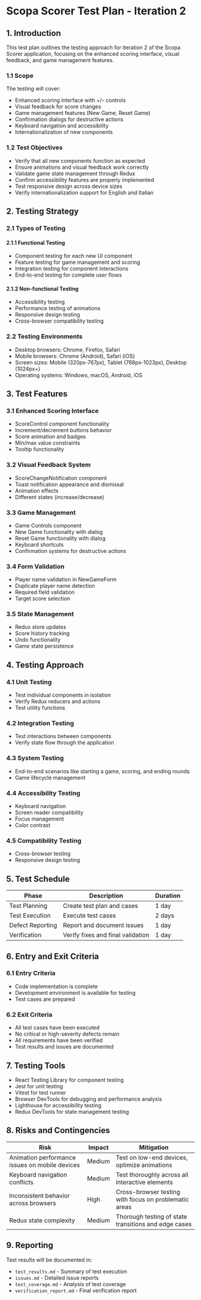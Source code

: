 # Scopa Scorer Test Plan - Iteration 2

## 1. Introduction

This test plan outlines the testing approach for iteration 2 of the Scopa Scorer application, focusing on the enhanced scoring interface, visual feedback, and game management features.

### 1.1 Scope

The testing will cover:
- Enhanced scoring interface with +/- controls
- Visual feedback for score changes
- Game management features (New Game, Reset Game)
- Confirmation dialogs for destructive actions
- Keyboard navigation and accessibility
- Internationalization of new components

### 1.2 Test Objectives

- Verify that all new components function as expected
- Ensure animations and visual feedback work correctly
- Validate game state management through Redux
- Confirm accessibility features are properly implemented
- Test responsive design across device sizes
- Verify internationalization support for English and Italian

## 2. Testing Strategy

### 2.1 Types of Testing

#### 2.1.1 Functional Testing
- Component testing for each new UI component
- Feature testing for game management and scoring
- Integration testing for component interactions
- End-to-end testing for complete user flows

#### 2.1.2 Non-functional Testing
- Accessibility testing
- Performance testing of animations
- Responsive design testing
- Cross-browser compatibility testing

### 2.2 Testing Environments

- Desktop browsers: Chrome, Firefox, Safari
- Mobile browsers: Chrome (Android), Safari (iOS)
- Screen sizes: Mobile (320px-767px), Tablet (768px-1023px), Desktop (1024px+)
- Operating systems: Windows, macOS, Android, iOS

## 3. Test Features

### 3.1 Enhanced Scoring Interface

- ScoreControl component functionality
- Increment/decrement buttons behavior
- Score animation and badges
- Min/max value constraints
- Tooltip functionality

### 3.2 Visual Feedback System

- ScoreChangeNotification component
- Toast notification appearance and dismissal
- Animation effects
- Different states (increase/decrease)

### 3.3 Game Management

- Game Controls component
- New Game functionality with dialog
- Reset Game functionality with dialog
- Keyboard shortcuts
- Confirmation systems for destructive actions

### 3.4 Form Validation

- Player name validation in NewGameForm
- Duplicate player name detection
- Required field validation
- Target score selection

### 3.5 State Management

- Redux store updates
- Score history tracking
- Undo functionality
- Game state persistence

## 4. Testing Approach

### 4.1 Unit Testing

- Test individual components in isolation
- Verify Redux reducers and actions
- Test utility functions

### 4.2 Integration Testing

- Test interactions between components
- Verify state flow through the application

### 4.3 System Testing

- End-to-end scenarios like starting a game, scoring, and ending rounds
- Game lifecycle management

### 4.4 Accessibility Testing

- Keyboard navigation
- Screen reader compatibility
- Focus management
- Color contrast

### 4.5 Compatibility Testing

- Cross-browser testing
- Responsive design testing

## 5. Test Schedule

| Phase | Description | Duration |
|-------|-------------|----------|
| Test Planning | Create test plan and cases | 1 day |
| Test Execution | Execute test cases | 2 days |
| Defect Reporting | Report and document issues | 1 day |
| Verification | Verify fixes and final validation | 1 day |

## 6. Entry and Exit Criteria

### 6.1 Entry Criteria

- Code implementation is complete
- Development environment is available for testing
- Test cases are prepared

### 6.2 Exit Criteria

- All test cases have been executed
- No critical or high-severity defects remain
- All requirements have been verified
- Test results and issues are documented

## 7. Testing Tools

- React Testing Library for component testing
- Jest for unit testing
- Vitest for test runner
- Browser DevTools for debugging and performance analysis
- Lighthouse for accessibility testing
- Redux DevTools for state management testing

## 8. Risks and Contingencies

| Risk | Impact | Mitigation |
|------|--------|------------|
| Animation performance issues on mobile devices | Medium | Test on low-end devices, optimize animations |
| Keyboard navigation conflicts | Medium | Test thoroughly across all interactive elements |
| Inconsistent behavior across browsers | High | Cross-browser testing with focus on problematic areas |
| Redux state complexity | Medium | Thorough testing of state transitions and edge cases |

## 9. Reporting

Test results will be documented in:
- `test_results.md` - Summary of test execution
- `issues.md` - Detailed issue reports
- `test_coverage.md` - Analysis of test coverage
- `verification_report.md` - Final verification report